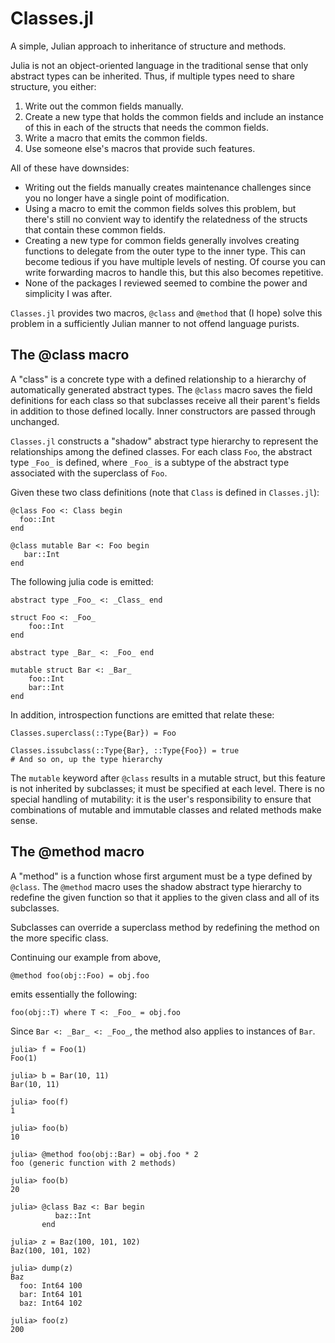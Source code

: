 # Classes.jl
A simple, Julian approach to inheritance of structure and methods.

Julia is not an object-oriented language in the traditional sense that only abstract types can be inherited. Thus,
if multiple types need to share structure, you either:

1. Write out the common fields manually.
1. Create a new type that holds the common fields and include an instance of this in
   each of the structs that needs the common fields.
1. Write a macro that emits the common fields.
1. Use someone else's macros that provide such features.

All of these have downsides:

* Writing out the fields manually creates maintenance challenges since you no longer have a single 
  point of modification.  
* Using a macro to emit the common fields solves this problem, but there's still
  no convient way to identify the relatedness of the structs that contain these common fields.
* Creating a new type for common fields generally involves creating functions to delegate from the outer 
  type to the inner type.  This can become tedious if you have multiple levels of nesting. Of course you
  can write forwarding macros to handle this, but this also becomes repetitive.
* None of the packages I reviewed seemed to combine the power and simplicity I was after.

`Classes.jl` provides two macros, `@class` and `@method` that (I hope) solve this problem in a
sufficiently Julian manner to not offend language purists.

## The @class macro

A "class" is a concrete type with a defined relationship to a hierarchy of automatically
generated abstract types. The `@class` macro saves the field definitions for each class
so that subclasses receive all their parent's fields in addition to those defined locally.
Inner constructors are passed through unchanged.

`Classes.jl` constructs a "shadow" abstract type hierarchy to represent the relationships among 
the defined classes. For each class `Foo`, the abstract type `_Foo_` is defined, where `_Foo_` 
is a subtype of the abstract type associated with the superclass of `Foo`.

Given these two class definitions (note that `Class` is defined in `Classes.jl`):

 ```
@class Foo <: Class begin
   foo::Int
end

@class mutable Bar <: Foo begin
    bar::Int
end
```

The following julia code is emitted:

```
abstract type _Foo_ <: _Class_ end

struct Foo <: _Foo_
    foo::Int
end

abstract type _Bar_ <: _Foo_ end

mutable struct Bar <: _Bar_
    foo::Int
    bar::Int
end
```

In addition, introspection functions are emitted that relate these:

```
Classes.superclass(::Type{Bar}) = Foo

Classes.issubclass(::Type{Bar}, ::Type{Foo}) = true
# And so on, up the type hierarchy
```

The `mutable` keyword after `@class` results in a mutable struct, but this
feature is not inherited by subclasses; it must be specified at each level.
There is no special handling of mutability: it is the user's responsibility 
to ensure that combinations of mutable and immutable classes and related 
methods make sense.

## The @method macro

A "method" is a function whose first argument must be a type defined by `@class`.
The `@method` macro uses the shadow abstract type hierarchy to redefine the given 
function so that it applies to the given class and all of its subclasses.

Subclasses can override a superclass method by redefining the method on the
more specific class.

Continuing our example from above, 

```
@method foo(obj::Foo) = obj.foo
```
emits essentially the following:

```
foo(obj::T) where T <: _Foo_ = obj.foo
```

Since `Bar <: _Bar_ <: _Foo_`,  the method also applies to instances of `Bar`.

```
julia> f = Foo(1)
Foo(1)

julia> b = Bar(10, 11)
Bar(10, 11)

julia> foo(f)
1

julia> foo(b)
10

julia> @method foo(obj::Bar) = obj.foo * 2
foo (generic function with 2 methods)

julia> foo(b)
20

julia> @class Baz <: Bar begin
          baz::Int
       end

julia> z = Baz(100, 101, 102)
Baz(100, 101, 102)

julia> dump(z)
Baz
  foo: Int64 100
  bar: Int64 101
  baz: Int64 102
  
julia> foo(z)
200
```